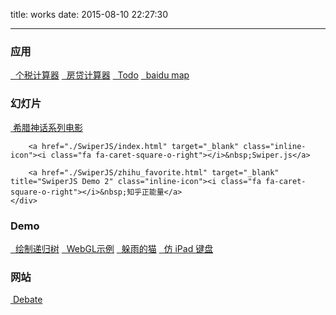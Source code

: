 title: works
date: 2015-08-10 22:27:30

---


<h3>应用</h3>
<div class="container-fluid">
	<div class="row">
		<a href="./tax/index.html" target="_blank" class="inline-icon"><i class="fa fa-rmb"></i>&nbsp;&nbsp;个税计算器</a>
		<a href="./loan/index.html" target="_blank" class="inline-icon"><span class="glyphicon glyphicon-home"></span>&nbsp;&nbsp;房贷计算器</a>
		<a href="./todo/index.html" target="_blank" class="inline-icon"><span class="fa fa-list"></span>&nbsp;&nbsp;Todo</a>
		<a href="./roadMap/index.html" target="_blank" class="inline-icon"><span class="glyphicon glyphicon-map-marker"></span>&nbsp;&nbsp;baidu map</a>
	</div>
</div>

<h3>幻灯片</h3>
<div class="container-fluid">
	<div class="row">
		<a href="./impressPages/greek_mythology_movies.html" target="_blank" class="inline-icon"><span class="glyphicon glyphicon-film"></span>&nbsp;希腊神话系列电影</a>

		<a href="./SwiperJS/index.html" target="_blank" class="inline-icon"><i class="fa fa-caret-square-o-right"></i>&nbsp;Swiper.js</a>

		<a href="./SwiperJS/zhihu_favorite.html" target="_blank" title="SwiperJS Demo 2" class="inline-icon"><i class="fa fa-caret-square-o-right"></i>&nbsp;知乎正能量</a>
	</div>
</div>

<h3>Demo</h3>
<div class="container-fluid">
	<div class="row">
		<a href="./rescurseTree/index.html" target="_blank" class="inline-icon"><span class="glyphicon glyphicon-tree-conifer"></span>&nbsp;&nbsp;绘制递归树</a>
		<a href="./webgl/webgl.html" target="_blank" class="inline-icon"><i class="fa fa-cube"></i>&nbsp;&nbsp;WebGL示例</a>
		<a href="./cat_in_rain/cat_in_rain.html" target="_blank" class="inline-icon"><i class="fa fa-umbrella"></i>&nbsp;&nbsp;躲雨的猫</a>
		<a href="./softKeyboard/index.html" target="_blank" class="inline-icon"><i class="fa fa-keyboard-o"></i>&nbsp;&nbsp;仿 iPad 键盘</a>
	</div>
</div>

<h3>网站</h3>
<div class="container-fluid">
	<div class="row">
		<a href="http://procondebate.com" target="_blank" class="inline-icon"><span class="fa fa-globe"></span>&nbsp;Debate</a>
	</div>
</div>
